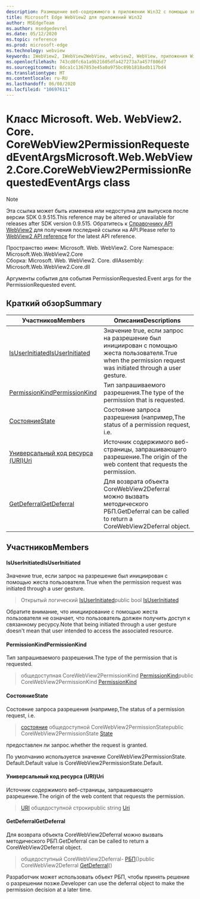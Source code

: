 ```yaml
---
description: Размещение веб-содержимого в приложении Win32 с помощью элемента управления Microsoft Edge WebView2
title: Microsoft Edge WebView2 для приложений Win32
author: MSEdgeTeam
ms.author: msedgedevrel
ms.date: 05/12/2020
ms.topic: reference
ms.prod: microsoft-edge
ms.technology: webview
keywords: IWebView2, IWebView2WebView, webview2, WebView, приложения Win32, Win32, EDGE, ICoreWebView2, ICoreWebView2Controller, элемент управления "веб-браузер", HTML Edge
ms.openlocfilehash: 743cd0fc6a1a9b21605dfa427273a7a457f806d7
ms.sourcegitcommit: 8dca1c1367853e45a0a975bc89b1818adb117bd4
ms.translationtype: MT
ms.contentlocale: ru-RU
ms.lasthandoff: 06/08/2020
ms.locfileid: "10697611"
---
```

# <span data-ttu-id="65cd9-104">Класс Microsoft. Web. WebView2. Core. CoreWebView2PermissionRequestedEventArgs</span><span class="sxs-lookup"><span data-stu-id="65cd9-104">Microsoft.Web.WebView2.Core.CoreWebView2PermissionRequestedEventArgs class</span></span> 

> [!NOTE]
> <span data-ttu-id="65cd9-105">Эта ссылка может быть изменена или недоступна для выпусков после версии SDK 0.9.515.</span><span class="sxs-lookup"><span data-stu-id="65cd9-105">This reference may be altered or unavailable for releases after SDK version 0.9.515.</span></span> <span data-ttu-id="65cd9-106">Обратитесь к [Справочнику API WebView2](../../../webview2-api-reference.md) для получения последней ссылки на API.</span><span class="sxs-lookup"><span data-stu-id="65cd9-106">Please refer to [WebView2 API reference](../../../webview2-api-reference.md) for the latest API reference.</span></span>

<span data-ttu-id="65cd9-107">Пространство имен: Microsoft. Web. WebView2. Core </span><span class="sxs-lookup"><span data-stu-id="65cd9-107">Namespace: Microsoft.Web.WebView2.Core</span></span>\
<span data-ttu-id="65cd9-108">Сборка: Microsoft. Web. WebView2. Core. dll</span><span class="sxs-lookup"><span data-stu-id="65cd9-108">Assembly: Microsoft.Web.WebView2.Core.dll</span></span>

<span data-ttu-id="65cd9-109">Аргументы события для события PermissionRequested.</span><span class="sxs-lookup"><span data-stu-id="65cd9-109">Event args for the PermissionRequested event.</span></span>

## <span data-ttu-id="65cd9-110">Краткий обзор</span><span class="sxs-lookup"><span data-stu-id="65cd9-110">Summary</span></span>

 <span data-ttu-id="65cd9-111">Участников</span><span class="sxs-lookup"><span data-stu-id="65cd9-111">Members</span></span>                        | <span data-ttu-id="65cd9-112">Описания</span><span class="sxs-lookup"><span data-stu-id="65cd9-112">Descriptions</span></span>
--------------------------------|---------------------------------------------
[<span data-ttu-id="65cd9-113">IsUserInitiated</span><span class="sxs-lookup"><span data-stu-id="65cd9-113">IsUserInitiated</span></span>](#isuserinitiated) | <span data-ttu-id="65cd9-114">Значение true, если запрос на разрешение был инициирован с помощью жеста пользователя.</span><span class="sxs-lookup"><span data-stu-id="65cd9-114">True when the permission request was initiated through a user gesture.</span></span>
[<span data-ttu-id="65cd9-115">PermissionKind</span><span class="sxs-lookup"><span data-stu-id="65cd9-115">PermissionKind</span></span>](#permissionkind) | <span data-ttu-id="65cd9-116">Тип запрашиваемого разрешения.</span><span class="sxs-lookup"><span data-stu-id="65cd9-116">The type of the permission that is requested.</span></span>
[<span data-ttu-id="65cd9-117">Состояние</span><span class="sxs-lookup"><span data-stu-id="65cd9-117">State</span></span>](#state) | <span data-ttu-id="65cd9-118">Состояние запроса разрешения (например,</span><span class="sxs-lookup"><span data-stu-id="65cd9-118">The status of a permission request, i.e.</span></span>
[<span data-ttu-id="65cd9-119">Универсальный код ресурса (URI)</span><span class="sxs-lookup"><span data-stu-id="65cd9-119">Uri</span></span>](#uri) | <span data-ttu-id="65cd9-120">Источник содержимого веб-страницы, запрашивающего разрешение.</span><span class="sxs-lookup"><span data-stu-id="65cd9-120">The origin of the web content that requests the permission.</span></span>
[<span data-ttu-id="65cd9-121">GetDeferral</span><span class="sxs-lookup"><span data-stu-id="65cd9-121">GetDeferral</span></span>](#getdeferral) | <span data-ttu-id="65cd9-122">Для возврата объекта CoreWebView2Deferral можно вызвать методического РБП.</span><span class="sxs-lookup"><span data-stu-id="65cd9-122">GetDeferral can be called to return a CoreWebView2Deferral object.</span></span>

## <span data-ttu-id="65cd9-123">Участников</span><span class="sxs-lookup"><span data-stu-id="65cd9-123">Members</span></span>

#### <span data-ttu-id="65cd9-124">IsUserInitiated</span><span class="sxs-lookup"><span data-stu-id="65cd9-124">IsUserInitiated</span></span> 

<span data-ttu-id="65cd9-125">Значение true, если запрос на разрешение был инициирован с помощью жеста пользователя.</span><span class="sxs-lookup"><span data-stu-id="65cd9-125">True when the permission request was initiated through a user gesture.</span></span>

> <span data-ttu-id="65cd9-126">Открытый логический [IsUserInitiated](#isuserinitiated)</span><span class="sxs-lookup"><span data-stu-id="65cd9-126">public bool [IsUserInitiated](#isuserinitiated)</span></span>

<span data-ttu-id="65cd9-127">Обратите внимание, что инициирование с помощью жеста пользователя не означает, что пользователь должен получить доступ к связанному ресурсу.</span><span class="sxs-lookup"><span data-stu-id="65cd9-127">Note that being initiated through a user gesture doesn't mean that user intended to access the associated resource.</span></span>

#### <span data-ttu-id="65cd9-128">PermissionKind</span><span class="sxs-lookup"><span data-stu-id="65cd9-128">PermissionKind</span></span> 

<span data-ttu-id="65cd9-129">Тип запрашиваемого разрешения.</span><span class="sxs-lookup"><span data-stu-id="65cd9-129">The type of the permission that is requested.</span></span>

> <span data-ttu-id="65cd9-130">общедоступная CoreWebView2PermissionKind [PermissionKind](#permissionkind)</span><span class="sxs-lookup"><span data-stu-id="65cd9-130">public CoreWebView2PermissionKind [PermissionKind](#permissionkind)</span></span>

#### <span data-ttu-id="65cd9-131">Состояние</span><span class="sxs-lookup"><span data-stu-id="65cd9-131">State</span></span> 

<span data-ttu-id="65cd9-132">Состояние запроса разрешения (например,</span><span class="sxs-lookup"><span data-stu-id="65cd9-132">The status of a permission request, i.e.</span></span>

> <span data-ttu-id="65cd9-133">[состояние](#state) общедоступной CoreWebView2PermissionState</span><span class="sxs-lookup"><span data-stu-id="65cd9-133">public CoreWebView2PermissionState [State](#state)</span></span>

<span data-ttu-id="65cd9-134">предоставлен ли запрос.</span><span class="sxs-lookup"><span data-stu-id="65cd9-134">whether the request is granted.</span></span>

<span data-ttu-id="65cd9-135">По умолчанию используется значение CoreWebView2PermissionState. Default.</span><span class="sxs-lookup"><span data-stu-id="65cd9-135">Default value is CoreWebView2PermissionState.Default.</span></span>

#### <span data-ttu-id="65cd9-136">Универсальный код ресурса (URI)</span><span class="sxs-lookup"><span data-stu-id="65cd9-136">Uri</span></span> 

<span data-ttu-id="65cd9-137">Источник содержимого веб-страницы, запрашивающего разрешение.</span><span class="sxs-lookup"><span data-stu-id="65cd9-137">The origin of the web content that requests the permission.</span></span>

> <span data-ttu-id="65cd9-138">[URI](#uri) общедоступной строки</span><span class="sxs-lookup"><span data-stu-id="65cd9-138">public string [Uri](#uri)</span></span>

#### <span data-ttu-id="65cd9-139">GetDeferral</span><span class="sxs-lookup"><span data-stu-id="65cd9-139">GetDeferral</span></span> 

<span data-ttu-id="65cd9-140">Для возврата объекта CoreWebView2Deferral можно вызвать методического РБП.</span><span class="sxs-lookup"><span data-stu-id="65cd9-140">GetDeferral can be called to return a CoreWebView2Deferral object.</span></span>

> <span data-ttu-id="65cd9-141">общедоступный CoreWebView2Deferral- [РБП](#getdeferral)()</span><span class="sxs-lookup"><span data-stu-id="65cd9-141">public CoreWebView2Deferral [GetDeferral](#getdeferral)()</span></span>

<span data-ttu-id="65cd9-142">Разработчик может использовать объект РБП, чтобы принять решение о разрешении позже.</span><span class="sxs-lookup"><span data-stu-id="65cd9-142">Developer can use the deferral object to make the permission decision at a later time.</span></span>

